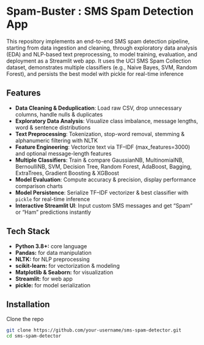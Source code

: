 # Spam-Buster : SMS Spam Detection App

This repository implements an end-to-end SMS spam detection pipeline, starting from data ingestion and cleaning, through exploratory data analysis (EDA) and NLP-based text preprocessing, to model training, evaluation, and deployment as a Streamlit web app. It uses the UCI SMS Spam Collection dataset, demonstrates multiple classifiers (e.g., Naive Bayes, SVM, Random Forest), and persists the best model with pickle for real-time inference

## Features

- **Data Cleaning & Deduplication**: Load raw CSV, drop unnecessary columns, handle nulls & duplicates  
- **Exploratory Data Analysis**: Visualize class imbalance, message lengths, word & sentence distributions  
- **Text Preprocessing**: Tokenization, stop-word removal, stemming & alphanumeric filtering with NLTK  
- **Feature Engineering**: Vectorize text via TF–IDF (max_features=3000) and optional message-length features  
- **Multiple Classifiers**: Train & compare GaussianNB, MultinomialNB, BernoulliNB, SVM, Decision Tree, Random Forest, AdaBoost, Bagging, ExtraTrees, Gradient Boosting & XGBoost  
- **Model Evaluation**: Compute accuracy & precision, display performance comparison charts  
- **Model Persistence**: Serialize TF–IDF vectorizer & best classifier with `pickle` for real-time inference  
- **Interactive Streamlit UI**: Input custom SMS messages and get “Spam” or “Ham” predictions instantly  

## Tech Stack

- **Python 3.8+:** core language 
- **Pandas:** for data manipulation  
- **NLTK:** for NLP preprocessing  
- **scikit-learn:** for vectorization & modeling  
- **Matplotlib & Seaborn:** for visualization  
- **Streamlit:** for web app  
- **pickle:** for model serialization  

## Installation

Clone the repo  
```bash
git clone https://github.com/your-username/sms-spam-detector.git
cd sms-spam-detector
```
